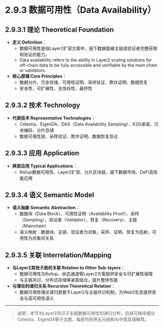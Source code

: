 # 2.9.3 数据可用性（Data Availability）

## 2.9.3.1 理论 Theoretical Foundation

- **定义 Definition**：
  - 数据可用性是指Layer2扩容方案中，链下数据能被主链或验证者完整获取和验证的能力。
  - Data availability refers to the ability in Layer2 scaling solutions for off-chain data to be fully accessible and verifiable by the main chain or validators.
- **核心原理 Core Principles**：
  - 数据分片、冗余存储、可用性证明、采样验证、欺诈证明、数据恢复
  - 安全性、可扩展性、去信任性、最终性

## 2.9.3.2 技术 Technology

- **代表技术 Representative Technologies**：
  - Celestia、EigenDA、DAS（Data Availability Sampling）、KZG承诺、冗余编码、分片存储
  - 数据可用性层、采样验证、欺诈证明、数据恢复协议

## 2.9.3.3 应用 Application

- **典型应用 Typical Applications**：
  - Rollup数据可用性、Layer2扩容、分片区块链、链下数据市场、DeFi高性能应用

## 2.9.3.4 语义 Semantic Model

- **语义抽象 Semantic Abstraction**：
  - 数据块（Data Block）、可用性证明（Availability Proof）、采样（Sampling）、验证者（Validator）、恢复（Recovery）、主链（Mainchain）
  - 语义映射：数据块、主链、验证者为对象，采样、证明、恢复为态射，可用性为对象间关系

## 2.9.3.5 关联 Interrelation/Mapping

- **与Layer2其他子层的关联 Relation to Other Sub-layers**：
  - 数据可用性为Rollup、状态通道等Layer2方案提供安全与可扩展性保障
  - 与主链共识、分布式存储等紧密结合，提升整体性能
- **与理论的递归关系 Recursive Theoretical Relation**：
  - 数据可用性理论递归嵌套于Layer2与主链共识机制，为Web3生态提供安全与高可用性语义

---

> 说明：本节为Layer2共识子主题数据可用性的递归分析，后续可继续细分Celestia、EigenDA等子主题，每层均采用五元结构与中英双语解释。

